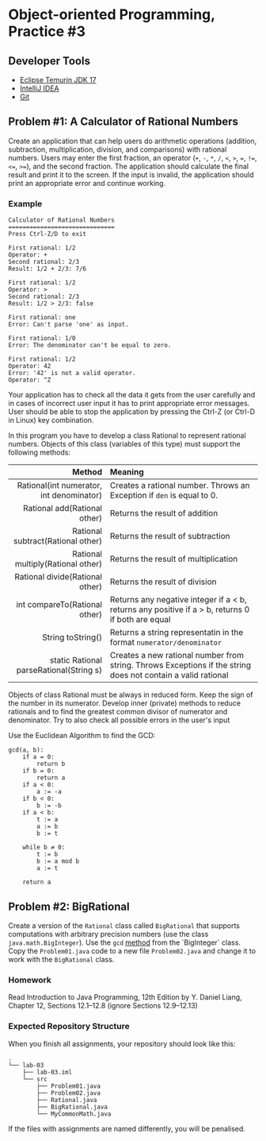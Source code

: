 Object-oriented Programming, Practice #3
========================================

## Developer Tools

* [Eclipse Temurin JDK 17](https://adoptium.net)
* [IntelliJ IDEA](https://www.jetbrains.com/idea/download)
* [Git](https://git-scm.com)

## Problem #1: A Calculator of Rational Numbers

Create an application that can help users do arithmetic operations (addition, subtraction, multiplication, division, and comparisons) with rational numbers. Users may enter the first fraction, an operator (`+`, `-`, `*`, `/`, `<`, `>`, `=`, `!=`, `<=`, `>=`), and the second fraction. The application should calculate the final result and print it to the screen. If the input is invalid, the application should print an appropriate error and continue working.

### Example

```
Calculator of Rational Numbers
==============================
Press Ctrl-Z/D to exit

First rational: 1/2
Operator: +
Second rational: 2/3
Result: 1/2 + 2/3: 7/6

First rational: 1/2
Operator: >
Second rational: 2/3
Result: 1/2 > 2/3: false

First rational: one
Error: Can't parse 'one' as input.

First rational: 1/0
Error: The denominator can't be equal to zero.

First rational: 1/2
Operator: 42
Error: '42' is not a valid operator.
Operator: ^Z
```

Your application has to check all the data it gets from the user carefully and
in cases of incorrect user input it has to print appropriate error messages.
User should be able to stop the application by pressing the Ctrl-Z (or Ctrl-D in
Linux) key combination.

In this program you have to develop a class Rational to represent rational
numbers.  Objects of this class (variables of this type) must support the
following methods:

| Method                                   | Meaning                                                                                                      |
| ---------------------------------------: | :----------------------------------------------------------------------------------------------------------- |
| Rational(int numerator, int denominator) | Creates a rational number. Throws an Exception if `den` is equal to 0.                                       |
| Rational add(Rational other)             | Returns the result of addition                                                                               |
| Rational subtract(Rational other)        | Returns the result of subtraction                                                                            |
| Rational multiply(Rational other)        | Returns the result of multiplication                                                                         |
| Rational divide(Rational other)          | Returns the result of division                                                                               |
| int compareTo(Rational other)            | Returns any negative integer if a < b, returns any positive if a > b, returns 0 if both are equal            |
| String toString()                        | Returns a string representatin in the format `numerator/denominator`                                         |
| static Rational parseRational(String s)  | Creates a new rational number from string. Throws Exceptions if the string does not contain a valid rational |

Objects of class Rational must be always in reduced form. Keep the sign of the
number in its numerator. Develop inner (private) methods to reduce rationals and
to find the greatest common divisor of numerator and denominator. Try to also
check all possible errors in the user's input

Use the Euclidean Algorithm to find the GCD:

```
gcd(a, b):
    if a = 0:
        return b
    if b = 0:
        return a
    if a < 0:
        a := -a
    if b < 0:
        b := -b
    if a < b:
        t := a
        a := b
        b := t

    while b ≠ 0:
        t := b
        b := a mod b
        a := t

    return a
```

## Problem #2: BigRational

Create a version of the `Rational` class called `BigRational` that supports computations with arbitrary precision numbers (use the class `java.math.BigInteger`). Use the `gcd` [method](https://docs.oracle.com/en/java/javase/17/docs/api/java.base/java/math/BigInteger.html#gcd(java.math.BigInteger)) from the `BigInteger` class. Copy the `Problem01.java` code to a new file `Problem02.java` and change it to work with the `BigRational` class.

### Homework

Read Introduction to Java Programming, 12th Edition by Y. Daniel Liang, Chapter 12, Sections 12.1–12.8 (ignore Sections 12.9–12.13)

### Expected Repository Structure

When you finish all assignments, your repository should look like this:

```
.
└── lab-03
    ├── lab-03.iml
    └── src
        ├── Problem01.java
        ├── Problem02.java
        ├── Rational.java
        ├── BigRational.java
        └── MyCommonMath.java
```

If the files with assignments are named differently, you will be penalised.
